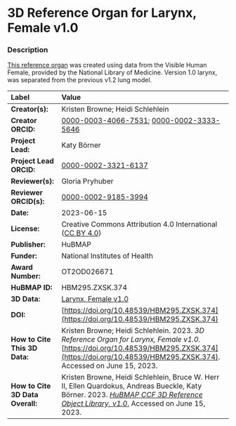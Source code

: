 # 3D Reference Organ for Larynx, Female v1.0

### Description
[This reference organ](https://hubmapconsortium.github.io/ccf/pages/ccf-3d-reference-library.html) was created using data from the Visible Human Female, provided by the National Library of Medicine. Version 1.0 larynx, was separated from the previous v1.2 lung model.

| Label | Value |
| :------------- |:-------------|
| **Creator(s):** | Kristen Browne; Heidi Schlehlein |
| **Creator ORCID:** | [0000-0003-4066-7531](https://orcid.org/0000-0003-4066-7531); [0000-0002-3333-5646](https://orcid.org/0000-0002-3333-5646)|
| **Project Lead:** | Katy B&ouml;rner |
| **Project Lead ORCID:** | [0000-0002-3321-6137](https://orcid.org/0000-0002-3321-6137) |
| **Reviewer(s):** | Gloria Pryhuber |
| **Reviewer ORCID(s):** |[0000-0002-9185-3994](https://doi.org/10.5072/0000-0002-9185-3994)|
| **Date:** | 2023-06-15 |
| **License:** | Creative Commons Attribution 4.0 International ([CC BY 4.0](https://creativecommons.org/licenses/by/4.0/)) |
| **Publisher:** | HuBMAP |
| **Funder:** | National Institutes of Health |
| **Award Number:** | OT2OD026671 |
| **HuBMAP ID:** | HBM295.ZXSK.374 |
| **3D Data:** | [Larynx, Female v1.0](https://hubmapconsortium.github.io/ccf-releases/v1.4/models/3d-vh-f-larynx.glb) |
| **DOI:** | [https://doi.org/10.48539/HBM295.ZXSK.374](https://doi.org/10.48539/HBM295.ZXSK.374) |
| **How to Cite This 3D Data:** |  Kristen Browne; Heidi Schlehlein. 2023. *3D Reference Organ for Larynx, Female v1.0.* [https://doi.org/10.48539/HBM295.ZXSK.374](https://doi.org/10.48539/HBM295.ZXSK.374). Accessed on June 15, 2023. |
| **How to Cite 3D Data Overall:** | Kristen Browne, Heidi Schlehlein, Bruce W. Herr II, Ellen Quardokus, Andreas Bueckle, Katy B&ouml;rner. 2023. [*HuBMAP CCF 3D Reference Object Library, v1.0*.](https://humanatlas.io/3d-reference-library) Accessed on June 15, 2023. | 
